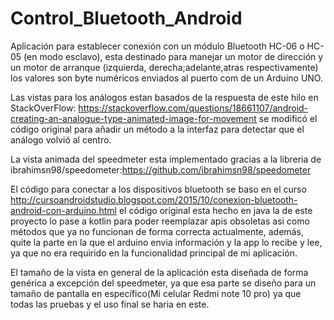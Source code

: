 # Control_Bluetooth_Android

Aplicación para establecer conexión con un módulo Bluetooth HC-06 o HC-05 (en modo esclavo), esta destinado para manejar un motor de dirección y un motor de arranque 
(izquierda, derecha;adelante,atras respectivamente) los valores son byte numéricos enviados al puerto com de un Arduino UNO.

Las vistas para los análogos estan basados de la respuesta de este hilo en StackOverFlow: https://stackoverflow.com/questions/18661107/android-creating-an-analogue-type-animated-image-for-movement
se modificó el código original para añadir un método a la interfaz para detectar que el análogo volvió al centro.

La vista animada del speedmeter esta implementado gracias a la libreria de ibrahimsn98/speedometer:https://github.com/ibrahimsn98/speedometer

El código para conectar a los dispositivos bluetooth se baso en el curso http://cursoandroidstudio.blogspot.com/2015/10/conexion-bluetooth-android-con-arduino.html
el código original esta hecho en java la de este proyecto lo pase a kotlin para poder reemplazar apis obsoletas asi como métodos que ya no funcionan de forma correcta actualmente, además, quite la parte en la que el arduino envia información y la app lo recibe y lee, ya que no era requirido en la funcionalidad principal de mi aplicación.

El tamaño de la vista en general de la aplicación esta diseñada de forma genérica a excepción del speedmeter, ya que esa parte se diseño para un tamaño de pantalla en específico(Mi celular Redmi note 10 pro) 
ya que todas las pruebas y el uso final se haria en este.

